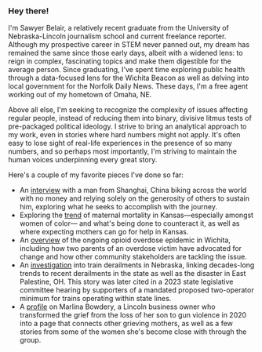 ### Hey there!

I'm Sawyer Belair, a relatively recent graduate from the University of Nebraska-Lincoln journalism school and current freelance reporter. Although my prospective career in STEM never panned out, my dream has remained the same since those early days, albeit with a widened lens: to reign in complex, fascinating topics and make them digestible for the average person. Since graduating, I've spent time exploring public health through a data-focused lens for the Wichita Beacon as well as delving into local government for the Norfolk Daily News. These days, I'm a free agent working out of my hometown of Omaha, NE.

Above all else, I'm seeking to recognize the complexity of issues affecting regular people, instead of reducing them into binary, divisive litmus tests of pre-packaged political ideology. I strive to bring an analytical approach to my work, even in stories where hard numbers might not apply. It's often easy to lose sight of real-life experiences in the presence of so many numbers, and so perhaps most importantly, I'm striving to maintain the human voices underpinning every great story. 

Here's a couple of my favorite pieces I've done so far:
* An [interview](https://norfolkdailynews.com/news/shanghai-man-stops-in-norfolk-on-worldwide-bike-ride-to-push-the-bounds-of-the/article_a5fa94a0-50e3-11ef-bbcb-23f7fe81a93b.html) with a man from Shanghai, China biking across the world with no money and relying solely on the generosity of others to sustain him, exploring what he seeks to accomplish with the journey.
* Exploring the [trend](https://thebeaconnews.org/stories/2024/01/30/maternal-death-on-rise-help-in-wichita/) of maternal mortality in Kansas—especially amongst women of color— and what's being done to counteract it, as well as where expecting mothers can go for help in Kansas.
* An [overview](https://thebeaconnews.org/stories/2023/09/19/500-dead-from-fentanyl-drug-overdose-since-2018-in-wichita/) of the ongoing opioid overdose epidemic in Wichita, including how two parents of an overdose victim have advocated for change and how other community stakeholders are tackling the issue.
* An [investigation](https://docs.google.com/document/d/1dy-KqSsmbTJAxPZFkneQ_U-7zgTv-kAJXM7iRqF2MWM/edit?usp=sharing) into train derailments in Nebraska, linking decades-long trends to recent derailments in the state as well as the disaster in East Palestine, OH. This story was later cited in a 2023 state legislative committee hearing by supporters of a mandated proposed two-operator minimum for trains operating within state lines.
* A [profile](https://docs.google.com/document/d/1FFbPDpO4Jt9G8UnlGjgikC-rIm_Hc40iuhY_suG4uDA/edit?usp=sharing) on Marlina Bowdery, a Lincoln business owner who transformed the grief from the loss of her son to gun violence in 2020 into a page that connects other grieving mothers, as well as a few stories from some of the women she's become close with through the group.



